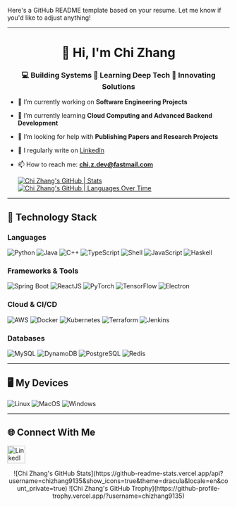 Here's a GitHub README template based on your resume. Let me know if you'd like to adjust anything!

---

<h1 align="center">👋 Hi, I'm Chi Zhang</h1>
<h3 align="center">💻 Building Systems 🌟 Learning Deep Tech 🚀 Innovating Solutions</h3>

- 🔭 I’m currently working on **Software Engineering Projects**
- 🌱 I’m currently learning **Cloud Computing and Advanced Backend Development**
- 🤝 I’m looking for help with **Publishing Papers and Research Projects**
- 📝 I regularly write on [LinkedIn](https://linkedin.com/in/chizhang0810)
- 📫 How to reach me: **[chi.z.dev@fastmail.com](mailto:chi.z.dev@fastmail.com)**


  [![Chi Zhang's GitHub | Stats](https://stats.quira.sh/chizhang9135/github?theme=dark)](https://quira.sh?utm_source=widgets&utm_campaign=chizhang9135)  
  [![Chi Zhang's GitHub | Languages Over Time](https://stats.quira.sh/chizhang9135/languages-over-time?theme=dark)](https://quira.sh?utm_source=widgets&utm_campaign=chizhang9135)


---

## 📕 Technology Stack

### **Languages**
![Python](https://skillicons.dev/icons?i=python)
![Java](https://skillicons.dev/icons?i=java)
![C++](https://skillicons.dev/icons?i=cpp)
![TypeScript](https://skillicons.dev/icons?i=ts)
![Shell](https://skillicons.dev/icons?i=bash)
![JavaScript](https://skillicons.dev/icons?i=js)
![Haskell](https://skillicons.dev/icons?i=haskell)

### **Frameworks & Tools**
![Spring Boot](https://skillicons.dev/icons?i=spring)
![ReactJS](https://skillicons.dev/icons?i=react)
![PyTorch](https://skillicons.dev/icons?i=pytorch)
![TensorFlow](https://skillicons.dev/icons?i=tensorflow)
![Electron](https://skillicons.dev/icons?i=electron)

### **Cloud & CI/CD**
![AWS](https://skillicons.dev/icons?i=aws)
![Docker](https://skillicons.dev/icons?i=docker)
![Kubernetes](https://skillicons.dev/icons?i=kubernetes)
![Terraform](https://skillicons.dev/icons?i=terraform)
![Jenkins](https://skillicons.dev/icons?i=jenkins)

### **Databases**
![MySQL](https://skillicons.dev/icons?i=mysql)
![DynamoDB](https://skillicons.dev/icons?i=dynamodb)
![PostgreSQL](https://skillicons.dev/icons?i=postgresql)
![Redis](https://skillicons.dev/icons?i=redis)

---

## 🖥️ My Devices
![Linux](https://skillicons.dev/icons?i=linux)
![MacOS](https://skillicons.dev/icons?i=apple)
![Windows](https://skillicons.dev/icons?i=windows)

---

## 🌐 Connect With Me
<p align="left">
  <a href="https://linkedin.com/in/chizhang0810" target="_blank"><img align="center" src="https://skillicons.dev/icons?i=linkedin" alt="LinkedIn" height="40" width="40" /></a>
</p>

<div align="center">
  ![Chi Zhang's GitHub Stats](https://github-readme-stats.vercel.app/api?username=chizhang9135&show_icons=true&theme=dracula&locale=en&count_private=true)
  ![Chi Zhang's GitHub Trophy](https://github-profile-trophy.vercel.app/?username=chizhang9135)
</div>
